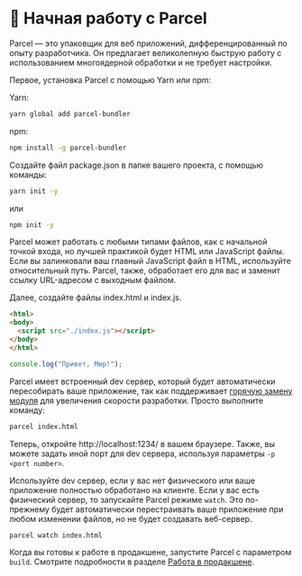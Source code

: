 # 🚀 Начная работу с Parcel

Parcel&nbsp;&mdash; это упаковщик для веб приложений, дифференцированный по опыту разработчика. Он предлагает великолепную быструю работу с использованием многоядерной обработки и не требует настройки.

Первое, установка Parcel с помощью Yarn или npm:

Yarn:
```bash
yarn global add parcel-bundler
```

npm:
```bash
npm install -g parcel-bundler
```

Создайте файл package.json в папке вашего проекта, с помощью команды:

```bash
yarn init -y
```
или 
```bash
npm init -y
```

Parcel может работать с любыми типами файлов, как с начальной точкой входа, но лучшей практикой будет HTML или JavaScript файлы. Если вы залинковали ваш главный JavaScript файл в HTML, используйте относительный путь. Parcel, также, обработает его для вас и заменит ссылку URL-адресом с выходным файлом.

Далее, создайте файлы index.html и index.js.

```html
<html>
<body>
  <script src="./index.js"></script>
</body>
</html>
```

```javascript
console.log("Привет, Мир!");
```

Parcel имеет встроенный dev сервер, который будет автоматически пересобирать ваше приложение, так как поддерживает [горячую замену модуля](hmr.html) для увеличения скорости разработки. Просто выполните команду:

```bash
parcel index.html
```

Теперь, откройте http://localhost:1234/ в вашем браузере. Также, вы можете задать иной порт для dev сервера, используя параметры `-p <port number>`.

Используйте dev сервер, если у вас нет физического или ваше приложение полностью обработано на клиенте. Если у вас есть физический сервер, то запускайте Parcel режиме `watch`. Это по-прежнему будет автоматически перестраивать ваше приложение при любом изменении файлов, но не будет создавать веб-сервер.

```bash
parcel watch index.html
```

Когда вы готовы к работе в продакшене, запустите Parcel с параметром `build`. Смотрите подробности в разделе [Работа в продакшене](production.html).
